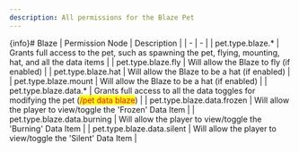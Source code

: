 ```yaml
---
description: All permissions for the Blaze Pet
---
```


{info}# Blaze
| Permission Node | Description |
| - | - |
| pet.type.blaze.* | Grants full access to the pet, such as spawning the pet, flying, mounting, hat, and all the data items |
| pet.type.blaze.fly | Will allow the Blaze to fly (if enabled) |
| pet.type.blaze.hat | Will allow the Blaze to be a hat (if enabled) |
| pet.type.blaze.mount | Will allow the Blaze to be a hat (if enabled) |
| pet.type.blaze.data.* | Grants full access to all the data toggles for modifying the pet (<mark style="color:red;">/pet data blaze</mark>) |
| pet.type.blaze.data.frozen | Will allow the player to view/toggle the 'Frozen' Data Item |
| pet.type.blaze.data.burning | Will allow the player to view/toggle the 'Burning' Data Item |
| pet.type.blaze.data.silent | Will allow the player to view/toggle the 'Silent' Data Item |

